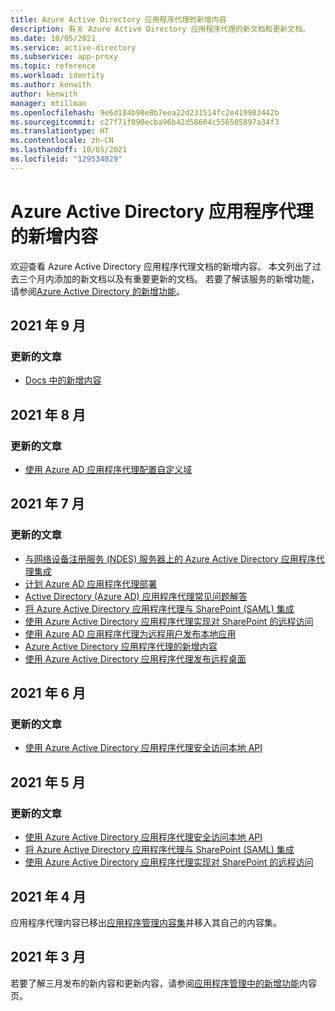```yaml
---
title: Azure Active Directory 应用程序代理的新增内容
description: 有关 Azure Active Directory 应用程序代理的新文档和更新文档。
ms.date: 10/05/2021
ms.service: active-directory
ms.subservice: app-proxy
ms.topic: reference
ms.workload: identity
ms.author: kenwith
author: kenwith
manager: mtillman
ms.openlocfilehash: 9e6d184b98e8b7eea22d231514fc2e419983442b
ms.sourcegitcommit: c27f71f890ecba96b42d58604c556505897a34f3
ms.translationtype: HT
ms.contentlocale: zh-CN
ms.lasthandoff: 10/05/2021
ms.locfileid: "129534029"
---
```

# <a name="azure-active-directory-application-proxy-whats-new"></a>Azure Active Directory 应用程序代理的新增内容

欢迎查看 Azure Active Directory 应用程序代理文档的新增内容。 本文列出了过去三个月内添加的新文档以及有重要更新的文档。 若要了解该服务的新增功能，请参阅[Azure Active Directory 的新增功能](../fundamentals/whats-new.md)。

## <a name="september-2021"></a>2021 年 9 月

### <a name="updated-articles"></a>更新的文章

- [Docs 中的新增内容](whats-new-docs.md)

## <a name="august-2021"></a>2021 年 8 月

### <a name="updated-articles"></a>更新的文章

- [使用 Azure AD 应用程序代理配置自定义域](application-proxy-configure-custom-domain.md)


## <a name="july-2021"></a>2021 年 7 月

### <a name="updated-articles"></a>更新的文章

- [与网络设备注册服务 (NDES) 服务器上的 Azure Active Directory 应用程序代理集成](active-directory-app-proxy-protect-ndes.md)
- [计划 Azure AD 应用程序代理部署](application-proxy-deployment-plan.md)
- [Active Directory (Azure AD) 应用程序代理常见问题解答](application-proxy-faq.yml)
- [将 Azure Active Directory 应用程序代理与 SharePoint (SAML) 集成](application-proxy-integrate-with-sharepoint-server-saml.md)
- [使用 Azure Active Directory 应用程序代理实现对 SharePoint 的远程访问](application-proxy-integrate-with-sharepoint-server.md)
- [使用 Azure AD 应用程序代理为远程用户发布本地应用](what-is-application-proxy.md)
- [Azure Active Directory 应用程序代理的新增内容](whats-new-docs.md)
- [使用 Azure Active Directory 应用程序代理发布远程桌面](application-proxy-integrate-with-remote-desktop-services.md)


## <a name="june-2021"></a>2021 年 6 月

### <a name="updated-articles"></a>更新的文章

- [使用 Azure Active Directory 应用程序代理安全访问本地 API](application-proxy-secure-api-access.md)

## <a name="may-2021"></a>2021 年 5 月

### <a name="updated-articles"></a>更新的文章

- [使用 Azure Active Directory 应用程序代理安全访问本地 API](application-proxy-secure-api-access.md)
- [将 Azure Active Directory 应用程序代理与 SharePoint (SAML) 集成](application-proxy-integrate-with-sharepoint-server-saml.md)
- [使用 Azure Active Directory 应用程序代理实现对 SharePoint 的远程访问](application-proxy-integrate-with-sharepoint-server.md)


## <a name="april-2021"></a>2021 年 4 月

应用程序代理内容已移出[应用程序管理内容集](../manage-apps/index.yml)并移入其自己的内容集。

## <a name="march-2021"></a>2021 年 3 月

若要了解三月发布的新内容和更新内容，请参阅[应用程序管理中的新增功能](../manage-apps/whats-new-docs.md)内容页。